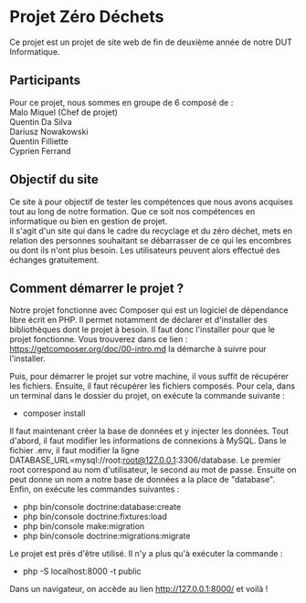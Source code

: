 # Projet Zéro Déchets
Ce projet est un projet de site web de fin de deuxième année de notre DUT Informatique.

## Participants
Pour ce projet, nous sommes en groupe de 6 composé de :  
Malo Miquel (Chef de projet)  
Quentin Da Silva  
Dariusz Nowakowski  
Quentin Filliette  
Cyprien Ferrand

## Objectif du site
Ce site à pour objectif de tester les compétences que nous avons acquises tout au long de notre
formation. Que ce soit nos compétences en informatique ou bien en gestion de projet.  
Il s'agit d'un site qui dans le cadre du recyclage et du zéro déchet, mets en 
relation des personnes souhaitant se débarrasser de ce qui les encombres ou dont ils
n'ont plus besoin. Les utilisateurs peuvent alors effectué des échanges gratuitement.

## Comment démarrer le projet ?
Notre projet fonctionne avec Composer qui est un logiciel de dépendance libre écrit en PHP.
Il permet notamment de déclarer et d'installer des bibliothèques dont le projet à besoin.
Il faut donc l'installer pour que le projet fonctionne.
Vous trouverez dans ce lien : https://getcomposer.org/doc/00-intro.md la démarche à suivre pour l'installer.

Puis, pour démarrer le projet sur votre machine, il vous suffit de récupérer les fichiers.
Ensuite, il faut récupérer les fichiers composés. Pour cela, dans un terminal dans le dossier du projet, on exécute la commande suivante :
* composer install 

Il faut maintenant créer la base de données et y injecter les données. Tout d'abord, il faut modifier les informations de connexions à MySQL. Dans le fichier .env, il faut modifier la ligne DATABASE_URL=mysql://root:root@127.0.0.1:3306/database. Le premier root correspond au nom d'utilisateur, le second au mot de passe. 
Ensuite on peut donne un nom a notre base de données a la place de "database".
Enfin, on exécute les commandes suivantes :
* php bin/console doctrine:database:create
* php bin/console doctrine:fixtures:load
* php bin/console make:migration
* php bin/console doctrine:migrations:migrate

Le projet est près d'être utilisé. Il n'y a plus qu'à exécuter la commande :
* php -S localhost:8000 -t public

Dans un navigateur, on accède au lien http://127.0.0.1:8000/ et voilà !

